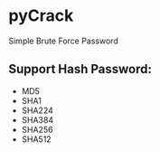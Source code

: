 # pyCrack

Simple Brute Force Password

## Support Hash Password:
- MD5
- SHA1
- SHA224
- SHA384
- SHA256
- SHA512


